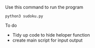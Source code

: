 Use this command to run the program

    python3 sudoku.py 

To do 
* Tidy up code to hide heloper function
* create main script for input output